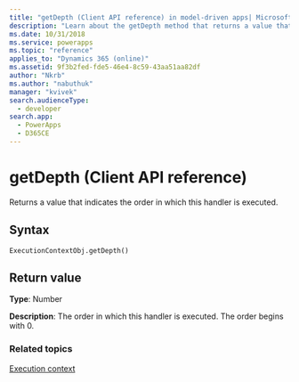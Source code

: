 ```yaml
---
title: "getDepth (Client API reference) in model-driven apps| MicrosoftDocs"
description: "Learn about the getDepth method that returns a value that indicates the order in which this handler is executed." 
ms.date: 10/31/2018
ms.service: powerapps
ms.topic: "reference"
applies_to: "Dynamics 365 (online)"
ms.assetid: 9f3b2fed-fde5-46e4-8c59-43aa51aa82df
author: "Nkrb"
ms.author: "nabuthuk"
manager: "kvivek"
search.audienceType: 
  - developer
search.app: 
  - PowerApps
  - D365CE
---
```

# getDepth (Client API reference)



Returns a value that indicates the order in which this handler is executed.

## Syntax

`ExecutionContextObj.getDepth()`

## Return value

**Type**: Number

**Description**: The order in which this handler is executed. The order begins with 0.


### Related topics
[Execution context](../execution-context.md)





